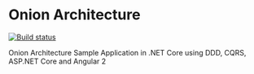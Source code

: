# Onion Architecture
[![Build status](https://ci.appveyor.com/api/projects/status/iddro74s87s9ol50?svg=true)](https://ci.appveyor.com/project/akoken/onion-architecture)

Onion Architecture Sample Application in .NET Core using DDD, CQRS, ASP.NET Core and Angular 2
